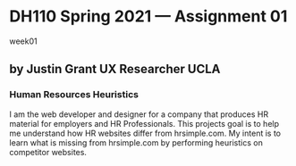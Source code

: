 # DH110 Spring 2021 — Assignment 01
week01

## by Justin Grant UX Researcher UCLA
### Human Resources Heuristics

I am the web developer and designer for a company that produces HR material for employers and HR Professionals.  This projects goal is to help me understand how HR websites differ from hrsimple.com. My intent is to learn what is missing from hrsimple.com by performing heuristics on competitor websites. 

